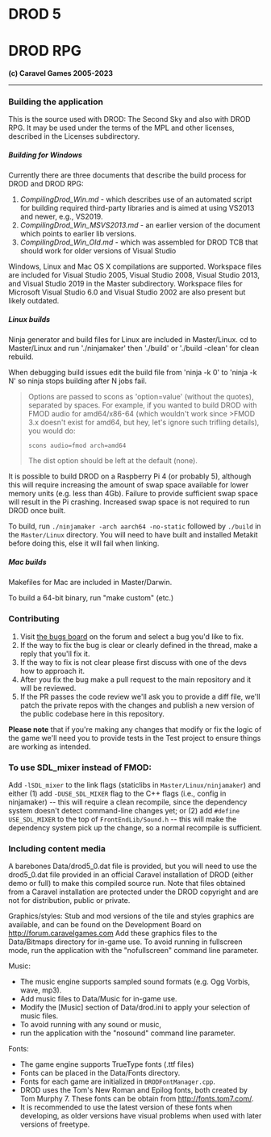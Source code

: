 # DROD 5
# DROD RPG
**(c) Caravel Games 2005-2023**

----------------------------

### Building the application

This is the source used with DROD: The Second Sky and also with DROD RPG.
It may be used under the terms of the MPL and other licenses, described in the Licenses subdirectory.

##### Building for Windows

Currently there are three documents that describe the build process for DROD and DROD RPG:
1. *CompilingDrod_Win.md* - which describes use of an automated script for building required third-party libraries and is aimed at using VS2013 and newer, e.g., VS2019.
2. *CompilingDrod_Win_MSVS2013.md* - an earlier version of the document which points to earlier lib versions.
3. *CompilingDrod_Win_Old.md* - which was assembled for DROD TCB that should work for older versions of Visual Studio

Windows, Linux and Mac OS X compilations are supported.
Workspace files are included for Visual Studio 2005, Visual Studio 2008, Visual Studio 2013, and Visual Studio 2019 in the Master subdirectory.
Workspace files for Microsoft Visual Studio 6.0 and Visual Studio 2002 are also present but likely outdated.

##### Linux builds

Ninja generator and build files for Linux are included in Master/Linux. cd to Master/Linux and run './ninjamaker' then './build' or './build -clean' for clean rebuild.

When debugging build issues edit the build file from 'ninja -k 0' to 'ninja -k N' so ninja stops building after N jobs fail.

>Options are passed to scons as 'option=value' (without the quotes), separated by spaces.
>For example, if you wanted to build DROD with FMOD audio for amd64/x86-64 (which wouldn't work since >FMOD 3.x doesn't exist for amd64, but hey, let's ignore such trifling details), you would do:
>
>`scons audio=fmod arch=amd64`
>
>The dist option should be left at the default (none).

It is possible to build DROD on a Raspberry Pi 4 (or probably 5), although this will require increasing the amount of swap space available for lower memory units (e.g. less than 4Gb). Failure to provide sufficient swap space will result in the Pi crashing. Increased swap space is not required to run DROD once built.

To build, run `./ninjamaker -arch aarch64 -no-static` followed by `./build` in the `Master/Linux` directory. You will need to have built and installed Metakit before doing this, else it will fail when linking.


##### Mac builds

Makefiles for Mac are included in Master/Darwin.

To build a 64-bit binary, run "make custom" (etc.)

### Contributing

1. Visit [the bugs board](http://forum.caravelgames.com/viewboard.php?BoardID=7) on the forum and select a bug you'd like to fix. 
2. If the way to fix the bug is clear or clearly defined in the thread, make a reply that you'll fix it. 
3. If the way to fix is not clear please first discuss with one of the devs how to approach it.
4. After you fix the bug make a pull request to the main repository and it will be reviewed.
5. If the PR passes the code review we'll ask you to provide a diff file, we'll patch the private repos with the changes and publish a new version of the public codebase here in this repository.

**Please note** that if you're making any changes that modify or fix the logic of the game we'll need you to provide tests in the Test project to ensure things are working as intended.

### To use SDL_mixer instead of FMOD:

Add `-lSDL_mixer` to the link flags (staticlibs in `Master/Linux/ninjamaker`) and either (1) add `-DUSE_SDL_MIXER` flag to the C++ flags (i.e., config in ninjamaker) -- this will require a clean recompile, since the dependency system doesn't detect command-line changes yet; or (2) add `#define USE_SDL_MIXER` to the top of `FrontEndLib/Sound.h` -- this will make the dependency system pick up the change, so a normal recompile is sufficient.

### Including content media

A barebones Data/drod5_0.dat file is provided, but you will need to use the drod5_0.dat file provided in an official Caravel installation of DROD (either demo or full) to make this compiled source run.  Note that files obtained from a Caravel installation are protected under the DROD copyright and are not for distribution, public or private.

Graphics/styles:
Stub and mod versions of the tile and styles graphics are available, and can be found on the Development Board on http://forum.caravelgames.com Add these graphics files to the Data/Bitmaps directory for in-game use. To avoid running in fullscreen mode, run the application with the "nofullscreen" command line parameter.

Music:
 - The music engine supports sampled sound formats (e.g. Ogg Vorbis, wave, mp3).
 - Add music files to Data/Music for in-game use.
 - Modify the [Music] section of Data/drod.ini to apply your selection of music files.
 - To avoid running with any sound or music,
 - run the application with the "nosound" command line parameter.

Fonts:
 - The game engine supports TrueType fonts (.ttf files)
 - Fonts can be placed in the Data/Fonts directory.
 - Fonts for each game are initialized in `DRODFontManager.cpp`.
 - DROD uses the Tom's New Roman and Epilog fonts, both created by Tom Murphy 7. These fonts can be obtain from http://fonts.tom7.com/.
 - It is recommended to use the latest version of these fonts when developing, as older versions have visual problems when used with later versions of freetype.
